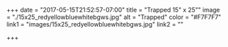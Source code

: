 +++
date = "2017-05-15T21:52:57-07:00"
title = "Trapped 15\" x 25\""
image = "./15x25_redyellowbluewhitebgws.jpg"
alt = "Trapped"
color = "#F7F7F7"
link1 = "images/15x25_redyellowbluewhitebgws.jpg"
link2 = ""

+++
